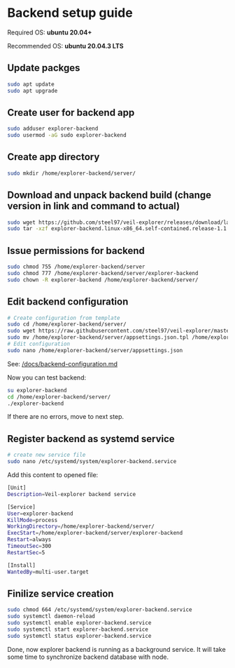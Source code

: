 # Backend setup guide

Required OS: **ubuntu 20.04+**

Recommended OS: **ubuntu 20.04.3 LTS**

## Update packges
```bash
sudo apt update
sudo apt upgrade
```

## Create user for backend app
```bash
sudo adduser explorer-backend
sudo usermod -aG sudo explorer-backend
```

## Create app directory
```bash
sudo mkdir /home/explorer-backend/server/
```

## Download and unpack backend build (change version in link and command to actual)
```bash
sudo wget https://github.com/steel97/veil-explorer/releases/download/latest/explorer-backend.linux-x86_64.self-contained.release-1.1.0.tar.gz
sudo tar -xzf explorer-backend.linux-x86_64.self-contained.release-1.1.0.tar.gz -C /home/explorer-backend/server/
```

## Issue permissions for backend
```bash
sudo chmod 755 /home/explorer-backend/server
sudo chmod 777 /home/explorer-backend/server/explorer-backend
sudo chown -R explorer-backend /home/explorer-backend/server/
```

## Edit backend configuration
```bash
# Create configuration from template
sudo cd /home/explorer-backend/server/
sudo wget https://raw.githubusercontent.com/steel97/veil-explorer/master/explorer-backend/appsettings.json.tpl
sudo mv /home/explorer-backend/server/appsettings.json.tpl /home/explorer-backend/server/appsettings.json
# Edit configuration
sudo nano /home/explorer-backend/server/appsettings.json
```
See: [/docs/backend-configuration.md](/docs/backend-configuration.md)

Now you can test backend:
```bash
su explorer-backend
cd /home/explorer-backend/server/
./explorer-backend
```
If there are no errors, move to next step.

## Register backend as systemd service
```bash
# create new service file
sudo nano /etc/systemd/system/explorer-backend.service
```

Add this content to opened file:
```bash
[Unit]
Description=Veil-explorer backend service

[Service]
User=explorer-backend
KillMode=process
WorkingDirectory=/home/explorer-backend/server/
ExecStart=/home/explorer-backend/server/explorer-backend
Restart=always
TimeoutSec=300
RestartSec=5

[Install]
WantedBy=multi-user.target
```

## Finilize service creation
```bash
sudo chmod 664 /etc/systemd/system/explorer-backend.service
sudo systemctl daemon-reload
sudo systemctl enable explorer-backend.service
sudo systemctl start explorer-backend.service
sudo systemctl status explorer-backend.service
```

Done, now explorer backend is running as a background service. It will take some time to synchronize backend database with node.